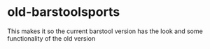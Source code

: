 # old-barstoolsports
This makes it so the current barstool version has the look and some functionality of the old version
